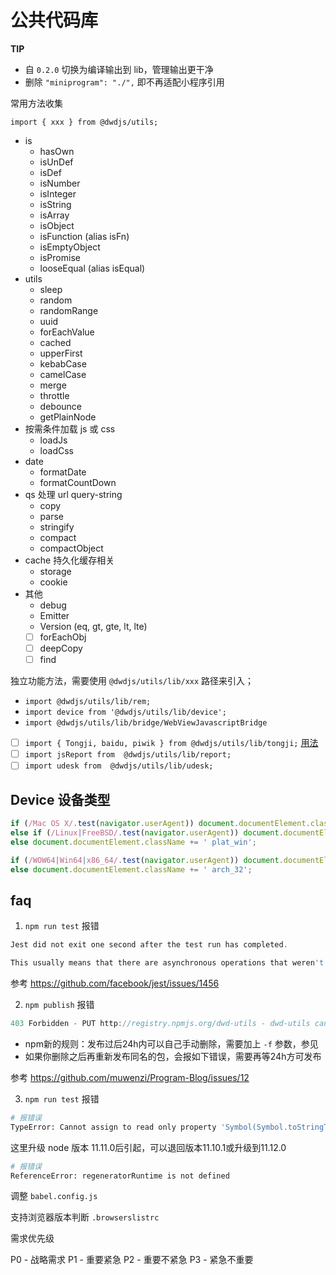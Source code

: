 # 公共代码库

**TIP**

- 自 `0.2.0` 切换为编译输出到 lib，管理输出更干净
- 删除 `"miniprogram": "./",` 即不再适配小程序引用

常用方法收集

`import { xxx } from @dwdjs/utils;`

- is
  - hasOwn
  - isUnDef
  - isDef
  - isNumber
  - isInteger
  - isString
  - isArray
  - isObject
  - isFunction (alias isFn)
  - isEmptyObject
  - isPromise
  - looseEqual (alias isEqual)
- utils
  - sleep
  - random
  - randomRange
  - uuid
  - forEachValue
  - cached
  - upperFirst
  - kebabCase
  - camelCase
  - merge
  - throttle
  - debounce
  - getPlainNode
- 按需条件加载 js 或 css
  - loadJs
  - loadCss
- date
  - formatDate
  - formatCountDown
- qs 处理 url query-string
  - copy
  - parse
  - stringify
  - compact
  - compactObject
- cache 持久化缓存相关
  - storage
  - cookie
- 其他
  - debug
  - Emitter
  - Version (eq, gt, gte, lt, lte)
  - [ ] forEachObj
  - [ ] deepCopy
  - [ ] find

独立功能方法，需要使用 `@dwdjs/utils/lib/xxx` 路径来引入；

- `import @dwdjs/utils/lib/rem;`
- `import device from '@dwdjs/utils/lib/device';`
- `import @dwdjs/utils/lib/bridge/WebViewJavascriptBridge`
- [ ] `import { Tongji, baidu, piwik } from @dwdjs/utils/lib/tongji;` [用法](./src/tongji/readme.md)
- [ ] `import jsReport from  @dwdjs/utils/lib/report;`
- [ ] `import udesk from  @dwdjs/utils/lib/udesk;`

## Device 设备类型

```js
if (/Mac OS X/.test(navigator.userAgent)) document.documentElement.className += ' plat_osx';
else if (/Linux|FreeBSD/.test(navigator.userAgent)) document.documentElement.className += ' plat_linux';
else document.documentElement.className += ' plat_win';

if (/WOW64|Win64|x86_64/.test(navigator.userAgent)) document.documentElement.className += ' arch_64';
else document.documentElement.className += ' arch_32';
```

## faq

1. `npm run test` 报错

```js
Jest did not exit one second after the test run has completed.

This usually means that there are asynchronous operations that weren't stopped in your tests. Consider running Jest with `--detectOpenHandles` to troubleshoot this issue.
```

参考 https://github.com/facebook/jest/issues/1456

2. `npm publish` 报错

```js
403 Forbidden - PUT http://registry.npmjs.org/dwd-utils - dwd-utils cannot be republished until 24 hours have passed.
```

- npm新的规则：发布过后24h内可以自己手动删除，需要加上 `-f` 参数，参见
- 如果你删除之后再重新发布同名的包，会报如下错误，需要再等24h方可发布

参考 https://github.com/muwenzi/Program-Blog/issues/12

3. `npm run test` 报错

```bash
# 报错误
TypeError: Cannot assign to read only property 'Symbol(Symbol.toStringTag)' of object '#<process>'
```

这里升级 node 版本 11.11.0后引起，可以退回版本11.10.1或升级到11.12.0

```bash
# 报错误
ReferenceError: regeneratorRuntime is not defined
```

调整 `babel.config.js`

支持浏览器版本判断 `.browserslistrc`

需求优先级

P0 - 战略需求
P1 - 重要紧急
P2 - 重要不紧急
P3 - 紧急不重要
